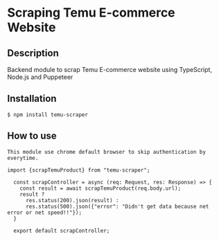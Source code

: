 # Scraping Temu E-commerce Website

## Description

Backend module to scrap Temu E-commerce website using TypeScript, Node.js and Puppeteer

## Installation

```
$ npm install temu-scraper
```

## How to use

```
This module use chrome default browser to skip authentication by everytime.

import {scrapTemuProduct} from "temu-scraper";

  const scrapController = async (req: Request, res: Response) => {
    const result = await scrapTemuProduct(req.body.url);
    result ? 
      res.status(200).json(result) :
      res.status(500).json({"error": "Didn't get data because net error or net speed!!"});
  }

  export default scrapController;
```

